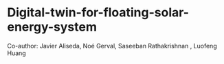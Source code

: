 # Digital-twin-for-floating-solar-energy-system
Co-author: Javier Aliseda, Noé Gerval, Saseeban Rathakrishnan , Luofeng Huang
